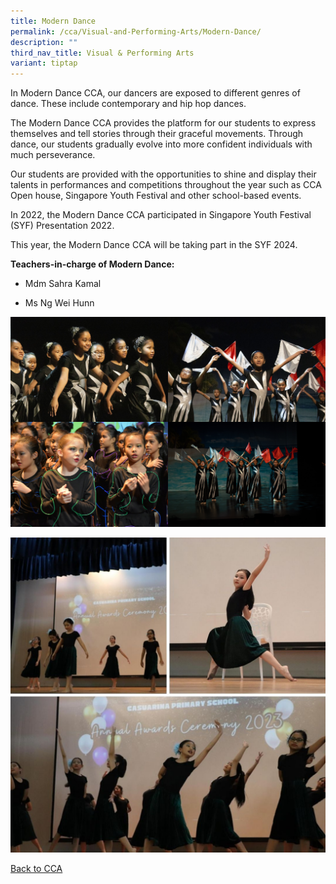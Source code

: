 ```yaml
---
title: Modern Dance
permalink: /cca/Visual-and-Performing-Arts/Modern-Dance/
description: ""
third_nav_title: Visual & Performing Arts
variant: tiptap
---
```

<p>In Modern Dance CCA, our dancers are exposed to different genres of dance.
These include contemporary and hip hop dances.</p>
<p>The Modern Dance CCA provides the platform for our students to express
themselves and tell stories through their graceful movements. Through dance,
our students gradually evolve into more confident individuals with much
perseverance.</p>
<p>Our students are provided with the opportunities to shine and display
their talents in performances and competitions throughout the year such
as CCA Open house, Singapore Youth Festival and other school-based events.</p>
<p>In 2022, the Modern Dance CCA participated in Singapore Youth Festival
(SYF) Presentation 2022.</p>
<p>This year, the Modern Dance CCA will be taking part in the SYF 2024.</p>
<p><strong>Teachers-in-charge of Modern Dance:</strong>
</p>
<ul data-tight="true" class="tight">
<li>
<p>Mdm Sahra Kamal</p>
</li>
<li>
<p>Ms Ng Wei Hunn</p>
</li>
</ul>
<div class="isomer-image-wrapper">
<img style="width:50%;float:left" height="auto" width="100%" src="/images/IMG_0001.jpeg">
</div>
<div class="isomer-image-wrapper">
<img style="width:50%;float:left" height="auto" width="100%" src="/images/IMG_0020.jpeg">
</div>
<div class="isomer-image-wrapper">
<img style="width:50%;float:left" height="auto" width="100%" src="/images/DSC_8176.jpeg">
</div>
<div class="isomer-image-wrapper">
<img style="width:50%" height="auto" width="100%" src="/images/20190704-_AR38624.jpeg">
</div>
<p></p>
<div class="isomer-image-wrapper">
<img style="width: 100%" height="auto" width="100%" alt="" src="/images/CCA/Mod_dance_1.jpg">
</div>
<p><a href="/caps-experience/Social-Moral-Emotional/Co-Curricular-Activities-CCA/" rel="noopener noreferrer nofollow" target="_blank">Back to CCA</a>
</p>